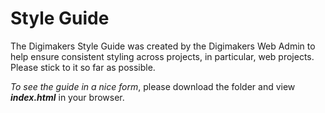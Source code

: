 # Style Guide

The Digimakers Style Guide was created by the Digimakers Web Admin to help ensure consistent styling across projects, in particular, web projects. Please stick to it so far as possible.

*To see the guide in a nice form*, please download the folder and view ***index.html*** in your browser.
